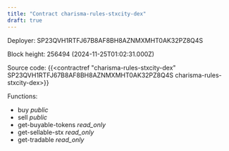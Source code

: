 ```yaml
---
title: "Contract charisma-rules-stxcity-dex"
draft: true
---
```

Deployer: SP23QVH1RTFJ67B8AF8BH8AZNMXMHT0AK32PZ8Q4S


 



Block height: 256494 (2024-11-25T01:02:31.000Z)

Source code: {{<contractref "charisma-rules-stxcity-dex" SP23QVH1RTFJ67B8AF8BH8AZNMXMHT0AK32PZ8Q4S charisma-rules-stxcity-dex>}}

Functions:

* buy _public_
* sell _public_
* get-buyable-tokens _read_only_
* get-sellable-stx _read_only_
* get-tradable _read_only_
